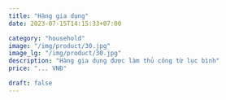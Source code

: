 ```yaml
---
title: "Hàng gia dụng"
date: 2023-07-15T14:15:33+07:00

category: "household" 
image: "/img/product/30.jpg"
image_lg: "/img/product/30.jpg"
description: "Hàng gia dụng được làm thủ công từ lục bình"
price: "... VNĐ"

draft: false
---
```

